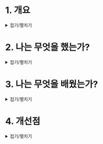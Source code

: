 
# 1. 개요

<details>
<summary>접기/펼치기</summary>

```
좋아하는 장소를 재현한다.

프롬소프트 [블러드 본]의 공방을 재현해보기로 했다.
```
</details>


# 2. 나는 무엇을 했는가?

<details>
<summary>접기/펼치기</summary>

### 이미지 찾기
```
인게임 이미지로 애매하게 알고 있던 부분을 확실하게 확인하고 컨셉 아트를 통해 공방을 찾아봤다.
자세하게 관찰하다 보니, 세세한 부분들까지 확인할 수 있었다.
```
![image](https://github.com/JM94Ent/TIL-WIL/assets/143363550/bb48ff78-b904-4159-aaa4-21ad8a891cac)

### 구도 및 크기 조정
![image](https://github.com/JM94Ent/TIL-WIL/assets/143363550/e87bc278-66d7-4bec-85c7-7f986fc0f88b)
```
플레이어 모형을 이용해서 공방 크기를 파악하고 비교하면서 전체적인 구도를 잡아가며 작업했다.
```

### 에셋 제작
![image](https://github.com/JM94Ent/TIL-WIL/assets/143363550/dc980d85-91d7-4335-ab59-6090a153b9a0)
```
퀵셀 브리지에 원하는 에셋이 없어서 직접 계단과 책들을 뭉치고 머티리얼을 제작하여 비슷한 느낌을 줄 수 있게 노력했다.
```

### 라이트 이용
![image](https://github.com/JM94Ent/TIL-WIL/assets/143363550/e329d66e-2da9-4579-be7f-37215228ec9b)
```
어둡지만 모든 사물을 한 눈에 들어오게 하기 위해 포인트 라이트를 사용했다.

블러드 본의 느낌을 내기 위해서 노력했지만 생각처럼 잘 되지는 않았다.

디렉셔널 라이트를 이용하여 에셋을 비췄지만 구멍처럼 뚫린 느낌이 나지 않아서 에셋을 복사하여 180도 돌려서 그림자를 만들었다.
```

</details>

# 3. 나는 무엇을 배웠는가?

<details>
<summary>접기/펼치기</summary>

### 라이팅
```
포인트 라이트는 여러개가 겹쳐서 그 수가 많으면 하나씩 꺼졌다. 이를해결하기 위해서는 그림자 드리우기를 비활성화해야 된다는 걸 알았다.

빛이 에셋에 가려져서 나오는 빛을 표현할 수 있게 되었다.
```
</details>

# 4. 개선점

<details>
<summary>접기/펼치기</summary>

```
라이팅에서 볼류매트릭 포그를 이용하여 빛의 반사를 표현하면 더 좋은 장면을 만들 수 있다.
```
</details>


